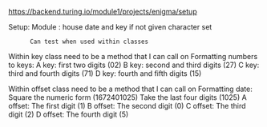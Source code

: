 https://backend.turing.io/module1/projects/enigma/setup

Setup:
  Module :
    house date and key if not given
    character set  

          Can test when used within classes

Within key class need to be a method that I can call on
Formatting numbers to keys:
  A key: first two digits (02)
  B key: second and third digits (27)
  C key: third and fourth digits (71)
  D key: fourth and fifth digits (15)


Within offset class need to be a method that I can call on
Formatting date:
  Square the numeric form (1672401025)
  Take the last four digits (1025)
  A offset: The first digit (1)
  B offset: The second digit (0)
  C offset: The third digit (2)
  D offset: The fourth digit (5)
